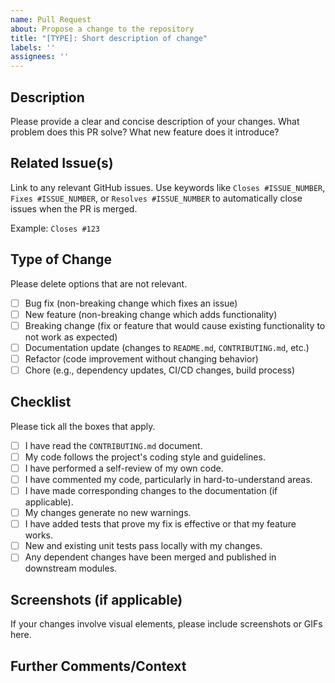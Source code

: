 ```yaml
---
name: Pull Request
about: Propose a change to the repository
title: "[TYPE]: Short description of change"
labels: ''
assignees: ''
---
```


## Description

Please provide a clear and concise description of your changes. What problem does this PR solve? What new feature does it introduce?

## Related Issue(s)

Link to any relevant GitHub issues. Use keywords like `Closes #ISSUE_NUMBER`, `Fixes #ISSUE_NUMBER`, or `Resolves #ISSUE_NUMBER` to automatically close issues when the PR is merged.

Example: `Closes #123`

## Type of Change

Please delete options that are not relevant.

- [ ] Bug fix (non-breaking change which fixes an issue)
- [ ] New feature (non-breaking change which adds functionality)
- [ ] Breaking change (fix or feature that would cause existing functionality to not work as expected)
- [ ] Documentation update (changes to `README.md`, `CONTRIBUTING.md`, etc.)
- [ ] Refactor (code improvement without changing behavior)
- [ ] Chore (e.g., dependency updates, CI/CD changes, build process)

## Checklist

Please tick all the boxes that apply.

- [ ] I have read the `CONTRIBUTING.md` document.
- [ ] My code follows the project's coding style and guidelines.
- [ ] I have performed a self-review of my own code.
- [ ] I have commented my code, particularly in hard-to-understand areas.
- [ ] I have made corresponding changes to the documentation (if applicable).
- [ ] My changes generate no new warnings.
- [ ] I have added tests that prove my fix is effective or that my feature works.
- [ ] New and existing unit tests pass locally with my changes.
- [ ] Any dependent changes have been merged and published in downstream modules.

## Screenshots (if applicable)

If your changes involve visual elements, please include screenshots or GIFs here.

## Further Comments/Context
